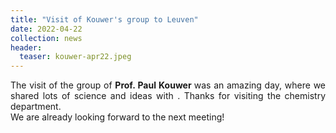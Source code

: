 ```yaml
---
title: "Visit of Kouwer's group to Leuven"
date: 2022-04-22
collection: news
header:
  teaser: kouwer-apr22.jpeg
---
```


<p align= "justify">
The visit of the group of <b> Prof. Paul Kouwer </b> was an amazing day, where we shared lots of science and ideas with . Thanks for visiting
the chemistry department. <br>
We are already looking forward to the next meeting!
<br>
